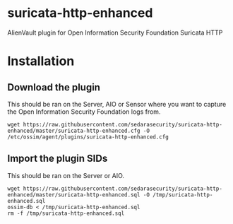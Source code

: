 suricata-http-enhanced
=================

AlienVault plugin for Open Information Security Foundation Suricata HTTP

# Installation
## Download the plugin
This should be ran on the Server, AIO or Sensor where you want to capture the Open Information Security Foundation logs from.

```
wget https://raw.githubusercontent.com/sedarasecurity/suricata-http-enhanced/master/suricata-http-enhanced.cfg -O /etc/ossim/agent/plugins/suricata-http-enhanced.cfg
```

## Import the plugin SIDs
This should be ran on the Server or AIO.

```
wget https://raw.githubusercontent.com/sedarasecurity/suricata-http-enhanced/master/suricata-http-enhanced.sql -O /tmp/suricata-http-enhanced.sql
ossim-db < /tmp/suricata-http-enhanced.sql
rm -f /tmp/suricata-http-enhanced.sql
```


